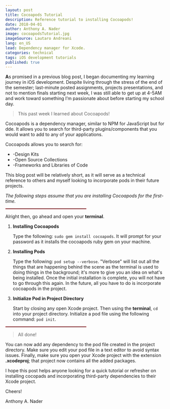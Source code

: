 ```yaml
---
layout: post
title: Cocoapods Tutorial
description: Reference tutorial to installing Cocoapods!
date: 2018-04-01
author: Anthony A. Nader
image: cocoapodsTutorial.jpg
imageSource: Lautaro Andreani
lang: en_US
lead: Dependency manager for Xcode.
categories: technical
tags: iOS development tutorials
published: true
---
```


<b>A</b>s promised in a previous blog post, I began documenting my learning journey in iOS development. Despite living through the stress of the end of the semester; last-minute posted assignments, projects presentations, and not to mention finals starting next week, I was still able to get up at 4-5AM and work toward something I’m passionate about before starting my school day.

> This past week I learned about Cocoapods!

Cocoapods is a dependency manager, similar to NPM for JavaScript but for dde. It allows you to search for third-party plugins/components that you would want to add to any of your applications.

Cocoapods allows you to search for:

- -Design Kits
- -Open Source Collections
- -Frameworks and Libraries of Code

This blog post will be relatively short, as it will serve as a technical reference to others and myself looking to incorporate pods in their future projects.

_The following steps assume that you are installing Cocoapods for the first-time._

<hr style="width:50%; border: 1px solid #EC6F75">

Alright then, go ahead and open your <b>terminal</b>.

1. <b>Installing Cocoapods</b>

    Type the following: `sudo gem install cocoapods`. It will prompt for your password as it installs the cocoapods ruby gem on your machine.

2. <b>Installing Pods</b>

    Type the following: `pod setup --verbose`. "Verbose" will list out all the things that are happening behind the scene as the terminal is used to doing things in the background; it's more to give you an idea on what's being installed. Once the initial installation is complete, you will not have to go through this again. In the future, all you have to do is incorporate cocoapods in the project.

3. <b>Initialize Pod in Project Directory</b>

    Start by closing any open Xcode project. Then using the <b>terminal</b>, `cd` into your project directory. Initialize a pod file using the following command: `pod init`.

<hr style="width:50%; border: 1px solid #EC6F75">

> All done!

You can now add any dependency to the pod file created in the project directory. Make sure you edit your pod file in a text editor to avoid syntax issues. Finally, make sure you open your Xcode project with the extension <b>.xcodeproj</b>;  that project now contains all the added packages.

I hope this post helps anyone looking for a quick tutorial or refresher on installing cocopads and incorporating third-party dependencies to their Xcode project.

Cheers!

Anthony A. Nader

